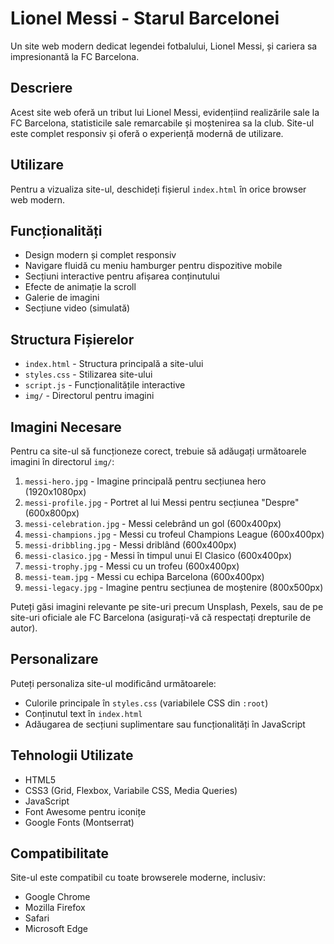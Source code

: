 # Lionel Messi - Starul Barcelonei

Un site web modern dedicat legendei fotbalului, Lionel Messi, și cariera sa impresionantă la FC Barcelona.

## Descriere

Acest site web oferă un tribut lui Lionel Messi, evidențiind realizările sale la FC Barcelona, statisticile sale remarcabile și moștenirea sa la club. Site-ul este complet responsiv și oferă o experiență modernă de utilizare.

## Utilizare

Pentru a vizualiza site-ul, deschideți fișierul `index.html` în orice browser web modern.

## Funcționalități

- Design modern și complet responsiv
- Navigare fluidă cu meniu hamburger pentru dispozitive mobile
- Secțiuni interactive pentru afișarea conținutului
- Efecte de animație la scroll
- Galerie de imagini
- Secțiune video (simulată)

## Structura Fișierelor

- `index.html` - Structura principală a site-ului
- `styles.css` - Stilizarea site-ului
- `script.js` - Funcționalitățile interactive
- `img/` - Directorul pentru imagini

## Imagini Necesare

Pentru ca site-ul să funcționeze corect, trebuie să adăugați următoarele imagini în directorul `img/`:

1. `messi-hero.jpg` - Imagine principală pentru secțiunea hero (1920x1080px)
2. `messi-profile.jpg` - Portret al lui Messi pentru secțiunea "Despre" (600x800px)
3. `messi-celebration.jpg` - Messi celebrând un gol (600x400px)
4. `messi-champions.jpg` - Messi cu trofeul Champions League (600x400px)
5. `messi-dribbling.jpg` - Messi driblând (600x400px)
6. `messi-clasico.jpg` - Messi în timpul unui El Clasico (600x400px)
7. `messi-trophy.jpg` - Messi cu un trofeu (600x400px)
8. `messi-team.jpg` - Messi cu echipa Barcelona (600x400px)
9. `messi-legacy.jpg` - Imagine pentru secțiunea de moștenire (800x500px)

Puteți găsi imagini relevante pe site-uri precum Unsplash, Pexels, sau de pe site-uri oficiale ale FC Barcelona (asigurați-vă că respectați drepturile de autor).

## Personalizare

Puteți personaliza site-ul modificând următoarele:

- Culorile principale în `styles.css` (variabilele CSS din `:root`)
- Conținutul text în `index.html`
- Adăugarea de secțiuni suplimentare sau funcționalități în JavaScript

## Tehnologii Utilizate

- HTML5
- CSS3 (Grid, Flexbox, Variabile CSS, Media Queries)
- JavaScript
- Font Awesome pentru iconițe
- Google Fonts (Montserrat)

## Compatibilitate

Site-ul este compatibil cu toate browserele moderne, inclusiv:
- Google Chrome
- Mozilla Firefox
- Safari
- Microsoft Edge 